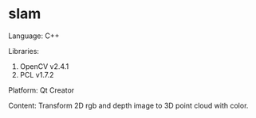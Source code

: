 # slam

Language:
C++
   
Libraries:
1. OpenCV v2.4.1
2. PCL v1.7.2

Platform:
Qt Creator
   
Content:
Transform 2D rgb  and depth image to 3D point cloud with color.
